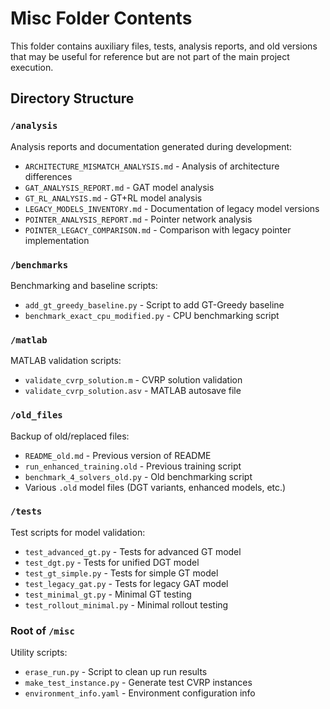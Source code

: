 # Misc Folder Contents

This folder contains auxiliary files, tests, analysis reports, and old versions that may be useful for reference but are not part of the main project execution.

## Directory Structure

### `/analysis`
Analysis reports and documentation generated during development:
- `ARCHITECTURE_MISMATCH_ANALYSIS.md` - Analysis of architecture differences
- `GAT_ANALYSIS_REPORT.md` - GAT model analysis
- `GT_RL_ANALYSIS.md` - GT+RL model analysis  
- `LEGACY_MODELS_INVENTORY.md` - Documentation of legacy model versions
- `POINTER_ANALYSIS_REPORT.md` - Pointer network analysis
- `POINTER_LEGACY_COMPARISON.md` - Comparison with legacy pointer implementation

### `/benchmarks`
Benchmarking and baseline scripts:
- `add_gt_greedy_baseline.py` - Script to add GT-Greedy baseline
- `benchmark_exact_cpu_modified.py` - CPU benchmarking script

### `/matlab`
MATLAB validation scripts:
- `validate_cvrp_solution.m` - CVRP solution validation
- `validate_cvrp_solution.asv` - MATLAB autosave file

### `/old_files`
Backup of old/replaced files:
- `README_old.md` - Previous version of README
- `run_enhanced_training.old` - Previous training script
- `benchmark_4_solvers_old.py` - Old benchmarking script
- Various `.old` model files (DGT variants, enhanced models, etc.)

### `/tests`
Test scripts for model validation:
- `test_advanced_gt.py` - Tests for advanced GT model
- `test_dgt.py` - Tests for unified DGT model
- `test_gt_simple.py` - Tests for simple GT model
- `test_legacy_gat.py` - Tests for legacy GAT model
- `test_minimal_gt.py` - Minimal GT testing
- `test_rollout_minimal.py` - Minimal rollout testing

### Root of `/misc`
Utility scripts:
- `erase_run.py` - Script to clean up run results
- `make_test_instance.py` - Generate test CVRP instances
- `environment_info.yaml` - Environment configuration info
